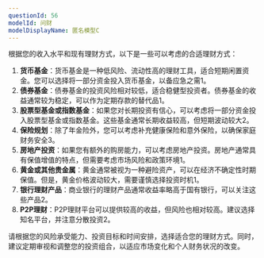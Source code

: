 ```yaml
---
questionId: 56
modelId: 问财
modelDisplayName: 匿名模型C
---
```

根据您的收入水平和现有理财方式，以下是一些可以考虑的合适理财方式：

1. **货币基金**：货币基金是一种低风险、流动性高的理财工具，适合短期闲置资金。您可以选择将一部分资金投入货币基金，以备应急之需1。
2. **债券基金**：债券基金的投资风险相对较低，适合稳健型投资者。债券基金的收益通常较为稳定，可以作为定期存款的替代品1。
3. **股票型基金或指数基金**：如果您对长期投资有信心，可以考虑将一部分资金投入股票型基金或指数基金。这些基金通常长期收益较高，但短期波动较大2。
4. **保险规划**：除了年金险外，您可以考虑补充健康保险和意外保险，以确保家庭财务安全3。
5. **房地产投资**：如果您有额外的购房能力，可以考虑房地产投资。房地产通常具有保值增值的特点，但需要考虑市场风险和政策环境1。
6. **黄金或其他贵金属**：黄金通常被视为一种避险资产，可以在经济不确定性时期保值。但是，黄金价格波动较大，需要谨慎选择投资时机1。
7. **银行理财产品**：商业银行的理财产品通常收益率略高于国有银行，可以关注这些产品2。
8. **P2P理财**：P2P理财平台可以提供较高的收益，但风险也相对较高。建议选择知名平台，并注意分散投资2。

请根据您的风险承受能力、投资目标和时间安排，选择适合您的理财方式。同时，建议定期审视和调整您的投资组合，以适应市场变化和个人财务状况的改变。